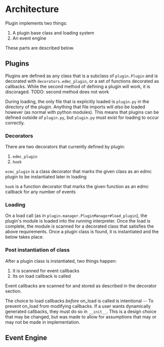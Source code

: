 # Architecture

Plugin implements two things:

1. A plugin base class and loading system
2. An event engine

These parts are described below.

## Plugins

Plugins are defined as any class that is a subclass of `plugin.Plugin` and is decorated with `decorators.edmc_plugin`,
or a set of functions decorated as callbacks. While the second method of defining a plugin will work, it is discoraged.
TODO: second method does not work

During loading, the only file that is explicitly loaded is `plugin.py` in the directory of the plugin. Anything
that file imports will _also_ be loaded however (as normal with python modules). This means that plugins can be
defined outside of `plugin.py`, but `plugin.py` must exist for loading to occur correctly.

### Decorators

There are two decorators that currently defined by plugin:

1. `edmc_plugin`
2. `hook`

`ecmc_plugin` is a class decorator that marks the given class as an edmc plugin to be instantiated later in loading

`hook` is a function decorator that marks the given function as an edmc callback for any number of events

### Loading

On a load call (as in `plugin.manager.PluginManager#load_plugin`), the plugin's module is loaded into the running
interpreter. Once the load is complete, the module is scanned for a decorated class that satisfies the above requirements.
Once a plugin class is found, it is instantiated and the below takes place.

### Post instantiation of class

After a plugin class is instantiated, two things happen:

1. It is scanned for event callbacks
2. Its on load callback is called

Event callbacks are scanned for and stored as described in the decorator section.

The choice to load callbacks _before_ on_load is called is intentional -- To prevent on_load from modifying callbacks.
If a user wants dynamically generated callbacks, they must do so in `__init__`. This is a design choice that may be
changed, but was made to allow for assumptions that may or may not be made in implementation.

## Event Engine
